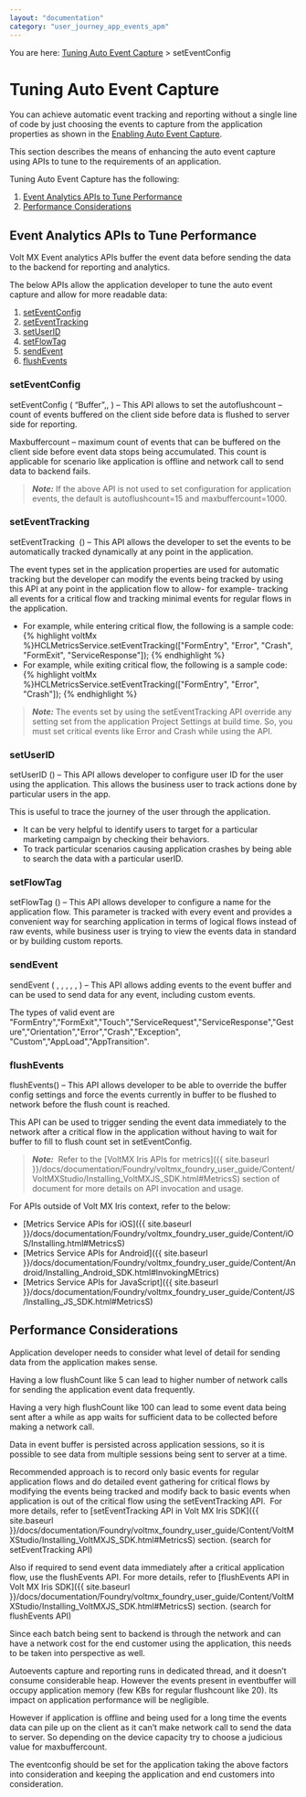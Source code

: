 ```yaml
---
layout: "documentation"
category: "user_journey_app_events_apm"
---
```

                           

You are here: [Tuning Auto Event Capture](#tuning-auto-event-capture) > setEventConfig

Tuning Auto Event Capture
=========================

You can achieve automatic event tracking and reporting without a single line of code by just choosing the events to capture from the application properties as shown in the [Enabling Auto Event Capture](Enabling_Auto_Event_Capture.html).

This section describes the means of enhancing the auto event capture using APIs to tune to the requirements of an application.

Tuning Auto Event Capture has the following:

1.  [Event Analytics APIs to Tune Performance](#event-analytics-apis-to-tune-performance)
2.  [Performance Considerations](#performance-considerations)

Event Analytics APIs to Tune Performance
----------------------------------------

Volt MX  Event analytics APIs buffer the event data before sending the data to the backend for reporting and analytics.

The below APIs allow the application developer to tune the auto event capture and allow for more readable data:

1.  [setEventConfig](#seteventconfig)
2.  [setEventTracking](#seteventtracking)
3.  [setUserID](#setuserid)
4.  [setFlowTag](#setflowtag)
5.  [sendEvent](#sendevent)
6.  [flushEvents](#flushevents)

### setEventConfig

setEventConfig ( “Buffer”,<bufferAutoFlushCount>, <maxBufferCount>) – This API allows to set the autoflushcount – count of events buffered on the client side before data is flushed to server side for reporting.

Maxbuffercount – maximum count of events that can be buffered on the client side before event data stops being accumulated. This count is applicable for scenario like application is offline and network call to send data to backend fails.

> **_Note:_** If the above API is not used to set configuration for application events, the default is autoflushcount\=15 and maxbuffercount\=1000.

### setEventTracking

setEventTracking  (<EventTypes >) – This API allows the developer to set the events to be automatically tracked dynamically at any point in the application.

The event types set in the application properties are used for automatic tracking but the developer can modify the events being tracked by using this API at any point in the application flow to allow- for example- tracking all events for a critical flow and tracking minimal events for regular flows in the application.

*   For example, while entering critical flow, the following is a sample code:{% highlight voltMx %}HCLMetricsService.setEventTracking(["FormEntry", "Error", "Crash", "FormExit", "ServiceResponse"]);
    {% endhighlight %}
*   For example, while exiting critical flow, the following is a sample code:{% highlight voltMx %}HCLMetricsService.setEventTracking(["FormEntry", "Error", "Crash"]);
    {% endhighlight %}

> **_Note:_** The events set by using the setEventTracking API override any setting set from the application Project Settings at build time. So, you must set critical events like Error and Crash while using the API.

### setUserID

setUserID (<userId>) – This API allows developer to configure user ID for the user using the application. This allows the business user to track actions done by particular users in the app.

This is useful to trace the journey of the user through the application.

*   It can be very helpful to identify users to target for a particular marketing campaign by checking their behaviors.
*   To track particular scenarios causing application crashes by being able to search the data with a particular userID.

### setFlowTag

setFlowTag (<flowtag>) – This API allows developer to configure a name for the application flow. This parameter is tracked with every event and provides a convenient way for searching application in terms of logical flows instead of raw events, while business user is trying to view the events data in standard or by building custom reports.

### sendEvent

sendEvent (<eventType> , <eventSubType>, <formID>, <widgetID>, <flowTag>, <metaInfo>) – This API allows adding events to the event buffer and can be used to send data for any event, including custom events.

The types of valid event are "FormEntry","FormExit","Touch","ServiceRequest","ServiceResponse","Gesture","Orientation","Error","Crash","Exception", "Custom","AppLoad","AppTransition".

### flushEvents 

flushEvents() – This API allows developer to be able to override the buffer config settings and force the events currently in buffer to be flushed to network before the flush count is reached.

This API can be used to trigger sending the event data immediately to the network after a critical flow in the application without having to wait for buffer to fill to flush count set in setEventConfig.

> **_Note:_**  Refer to the [VoltMX Iris APIs for metrics]({{ site.baseurl }}/docs/documentation/Foundry/voltmx_foundry_user_guide/Content/VoltMXStudio/Installing_VoltMXJS_SDK.html#MetricsS) section of document for more details on API invocation and usage.

For APIs outside of Volt MX Iris context, refer to the below:

*   [Metrics Service APIs for iOS]({{ site.baseurl }}/docs/documentation/Foundry/voltmx_foundry_user_guide/Content/iOS/Installing.html#MetricsS)
*   [Metrics Service APIs for Android]({{ site.baseurl }}/docs/documentation/Foundry/voltmx_foundry_user_guide/Content/Android/Installing_Android_SDK.html#InvokingMEtrics)
*   [Metrics Service APIs for JavaScript]({{ site.baseurl }}/docs/documentation/Foundry/voltmx_foundry_user_guide/Content/JS/Installing_JS_SDK.html#MetricsS)

Performance Considerations
--------------------------

Application developer needs to consider what level of detail for sending data from the application makes sense.

Having a low flushCount like 5 can lead to higher number of network calls for sending the application event data frequently.

Having a very high flushCount like 100 can lead to some event data being sent after a while as app waits for sufficient data to be collected before making a network call.

Data in event buffer is persisted across application sessions, so it is possible to see data from multiple sessions being sent to server at a time.

Recommended approach is to record only basic events for regular application flows and do detailed event gathering for critical flows by modifying the events being tracked and modify back to basic events when application is out of the critical flow using the setEventTracking API.  For more details, refer to [setEventTracking API in Volt MX Iris SDK]({{ site.baseurl }}/docs/documentation/Foundry/voltmx_foundry_user_guide/Content/VoltMXStudio/Installing_VoltMXJS_SDK.html#MetricsS) section. (search for setEventTracking API)

Also if required to send event data immediately after a critical application flow, use the flushEvents API. For more details, refer to [flushEvents API in Volt MX Iris SDK]({{ site.baseurl }}/docs/documentation/Foundry/voltmx_foundry_user_guide/Content/VoltMXStudio/Installing_VoltMXJS_SDK.html#MetricsS) section. (search for flushEvents API)

Since each batch being sent to backend is through the network and can have a network cost for the end customer using the application, this needs to be taken into perspective as well.

Autoevents capture and reporting runs in dedicated thread, and it doesn’t consume considerable heap. However the events present in eventbuffer will occupy application memory (few KBs for regular flushcount like 20). Its impact on application performance will be negligible.

However if application is offline and being used for a long time the events data can pile up on the client as it can’t make network call to send the data to server. So depending on the device capacity try to choose a judicious value for maxbuffercount.

The eventconfig should be set for the application taking the above factors into consideration and keeping the application and end customers into consideration.
